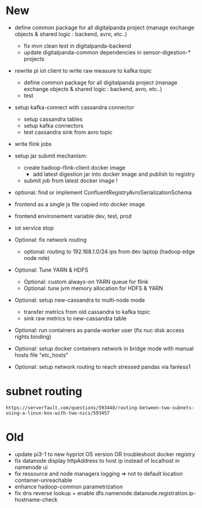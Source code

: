 
# New

- define common package for all digitalpanda project (manage exchange objects & shared logic : backend, avro, etc..)
    - fix mvn clean test in digitalpanda-backend
    - update digitalpanda-common dependencies in sensor-digestion-* projects
    
- rewrite pi iot client to write raw measure to kafka topic
    - define common package for all digitalpanda project (manage exchange objects & shared logic : backend, avro, etc..)
    - test

- setup kafka-connect with cassandra connector
    - setup cassandra tables
    - setup kafka connectors
    - test cassandra sink from avro topic
- write flink jobs
 - setup jar submit mechanism:
    - create hadoop-flink-client docker image
        - add latest digestion jar into docker image and publish to registry
    - submit job from latest docker image !
 - optional: find or implement ConfluentRegistryAvroSerializationSchema

    
- frontend as a single js file copied into docker image
- frontend environement variable dev, test, prod
- iot service stop


- Optional: fix network routing
    - optional: routing to 192.168.1.0/24 ips from dev laptop (hadoop edge node role)
- Optional: Tune YARN & HDFS
    - Optional: custom always-on YARN queue for flink
    - Optional: tune jvm memory allocation for HDFS & YARN
- Optional: setup new-cassandra to multi-node mode
    - transfer metrics from old cassandra to kafka topic
    - sink raw metrics to new-cassandra table
- Optional: run containers as panda-worker user (fix nuc disk access rights binding)
- Optional: setup docker containers network in bridge mode with manual hosts file "etc_hosts"
- Optional: setup network routing to reach stressed pandas via fanless1

# subnet routing
    https://serverfault.com/questions/593448/routing-between-two-subnets-using-a-linux-box-with-two-nics/593457
# Old
- update pi3-1 to new hypriot OS version OR troubleshoot docker registry
- fix datanode display httpAddress to host ip instead of localhost in namenode ui
- fix ressource and node managers logging => not to default location container-unreachable
- enhance hadoop-common parametrization
- fix dns reverse lookup + enable dfs.namenode.datanode.registration.ip-hostname-check



